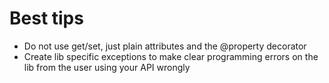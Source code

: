 # Best tips

* Do not use get/set, just plain attributes and the @property decorator
* Create lib specific exceptions to make clear programming errors on the lib from the user using your API wrongly
